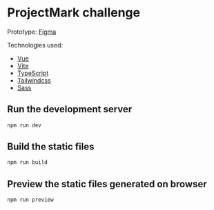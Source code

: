 # ProjectMark challenge

Prototype: [Figma](https://www.figma.com/proto/asXbI2SHBcpD236mhCoVIN/Onboarding-Screen?type=design&node-id=1-323&scaling=min-zoom&page-id=0%3A1&starting-point-node-id=1%3A323)

Technologies used:

- [Vue](https://vuejs.org/)
- [Vite](https://vitejs.dev/)
- [TypeScript](https://www.typescriptlang.org/)
- [Tailwindcss](https://tailwindcss.com/)
- [Sass](https://sass-lang.com/)

## Run the development server

```bash
npm run dev
```

## Build the static files

```bash
npm run build
```

## Preview the static files generated on browser

```bash
npm run preview
```
